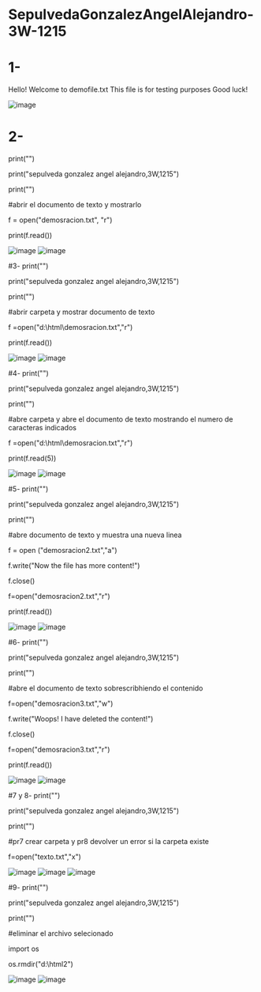 # SepulvedaGonzalezAngelAlejandro-3W-1215
# 1-
Hello! Welcome to demofile.txt
This file is for testing purposes
Good luck!

![image](https://github.com/user-attachments/assets/e09e7d5d-fcb2-4799-a116-94ecb79c99c2)

# 2-
print("")

print("sepulveda gonzalez angel alejandro,3W,1215")

print("")

#abrir el documento de texto y mostrarlo

f = open("demosracion.txt", "r")

print(f.read())

![image](https://github.com/user-attachments/assets/01eef14b-9a68-4d4a-bb23-5e605adbda63)
![image](https://github.com/user-attachments/assets/0d7247bb-b6eb-44da-859b-9742cd5767bd)

#3-
print("")

print("sepulveda gonzalez angel alejandro,3W,1215")

print("")

#abrir carpeta y mostrar documento de texto

f =open("d:\html\demosracion.txt","r")

print(f.read())

![image](https://github.com/user-attachments/assets/2e65a2f0-8b2b-4622-b19f-e302db81c20e)
![image](https://github.com/user-attachments/assets/dc976d23-f202-466e-8e26-aa4479f6ff5d)

#4-
print("")

print("sepulveda gonzalez angel alejandro,3W,1215")

print("")

#abre carpeta y abre el documento de texto mostrando el numero de caracteras indicados

f =open("d:\html\demosracion.txt","r")

print(f.read(5))

![image](https://github.com/user-attachments/assets/038de8aa-adb6-4fb8-b7d4-72d1bae94498)
![image](https://github.com/user-attachments/assets/2711369f-2811-45b5-8850-161cafe08b70)

#5-
print("")

print("sepulveda gonzalez angel alejandro,3W,1215")

print("")

#abre documento de texto y muestra una nueva linea

f = open ("demosracion2.txt","a")

f.write("Now the file has more content!")

f.close()

f=open("demosracion2.txt","r")

print(f.read())

![image](https://github.com/user-attachments/assets/39e2aeae-47d0-4b27-b62e-c27e7d7d3f9f)
![image](https://github.com/user-attachments/assets/afde8249-383d-4e05-a3c9-ee7122915742)

#6-
print("")

print("sepulveda gonzalez angel alejandro,3W,1215")

print("")

#abre el documento de texto sobrescribhiendo el contenido

f=open("demosracion3.txt","w")

f.write("Woops! I have  deleted the content!")

f.close()

f=open("demosracion3.txt","r")

print(f.read())

![image](https://github.com/user-attachments/assets/2a6690ef-0ba5-4ff5-a537-266c4c06353c)
![image](https://github.com/user-attachments/assets/060b0ee8-aa3a-4f3e-9398-c9acf0111aef)

#7 y 8-
print("")

print("sepulveda gonzalez angel alejandro,3W,1215")

print("")

#pr7 crear carpeta y pr8 devolver un error si la carpeta existe

f=open("texto.txt","x")

![image](https://github.com/user-attachments/assets/025716b9-e27c-4460-9611-7bebb9814f30)
![image](https://github.com/user-attachments/assets/d438f994-fbb9-4f01-909a-bb0c97c7a559)
![image](https://github.com/user-attachments/assets/30908e9a-7b06-4656-8a3c-22620b16e201)

#9-
print("")

print("sepulveda gonzalez angel alejandro,3W,1215")

print("")

#eliminar el archivo selecionado

import os

os.rmdir("d:\html2")

![image](https://github.com/user-attachments/assets/882ecec1-d48d-453c-a117-cace5fdb802d)
![image](https://github.com/user-attachments/assets/589fc9af-b3c0-4188-8dfc-13c5ca522b8d)
